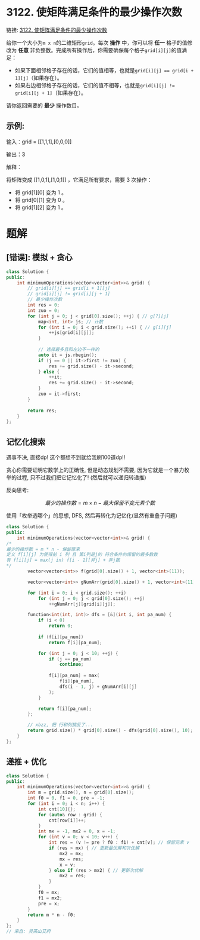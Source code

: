 # 3122. 使矩阵满足条件的最少操作次数
链接: [3122. 使矩阵满足条件的最少操作次数](https://leetcode.cn/problems/minimum-number-of-operations-to-satisfy-conditions/)

给你一个大小为`m x n`的二维矩形`grid`。每次 **操作** 中，你可以将 **任一** 格子的值修改为 **任意** 非负整数。完成所有操作后，你需要确保每个格子`grid[i][j]`的值满足：

- 如果下面相邻格子存在的话，它们的值相等，也就是`grid[i][j] == grid[i + 1][j]`（如果存在）。
- 如果右边相邻格子存在的话，它们的值不相等，也就是`grid[i][j] != grid[i][j + 1]`（如果存在）。

请你返回需要的 **最少** 操作数目。

## 示例:
输入：grid = [[1,1,1],[0,0,0]]

输出：3

解释：

将矩阵变成 [[1,0,1],[1,0,1]] ，它满足所有要求，需要 3 次操作：

- 将 grid[1][0] 变为 1 。
- 将 grid[0][1] 变为 0 。
- 将 grid[1][2] 变为 1 。

# 题解
## [错误]: 模拟 + 贪心

```C++
class Solution {
public:
    int minimumOperations(vector<vector<int>>& grid) {
        // grid[i][j] == grid[i + 1][j]
        // grid[i][j] != grid[i][j + 1]
        // 最少操作次数
        int res = 0;
        int zuo = 0;
        for (int j = 0; j < grid[0].size(); ++j) { // g[?][j]
            map<int, int> js; // 计数
            for (int i = 0; i < grid.size(); ++i) { // g[i][j]
                ++js[grid[i][j]];
            }
            
            // 选择最多且和左边不一样的
            auto it = js.rbegin();
            if (j == 0 || it->first != zuo) {
                res += grid.size() - it->second;
            } else {
                ++it;
                res += grid.size() - it->second;
            }
            zuo = it->first;
        }
        
        return res;
    }
};
```

## 记忆化搜索
遇事不决, 直接dp! 这个都想不到就给我刷100道dp!!

贪心你需要证明它数学上的正确性, 但是动态规划不需要, 因为它就是一个暴力枚举的过程, 只不过我们把它记忆化了! (然后就可以递归转递推)

反向思考:

$$最少的操作数 = m \times n - 最大保留不变元素个数$$

使用「枚举选哪个」的思想, DFS, 然后再转化为记忆化(显然有重叠子问题)

```C++
class Solution {
public:
    int minimumOperations(vector<vector<int>>& grid) {
/*
最少的操作数 = m * n - 保留原来
定义 f[i][j] 为使得前 i 列 且 第i列是j的 符合条件的保留的最多数数
有 f[i][j] = max(j in) f[i - 1][非j] + 非j数
*/
        vector<vector<int>> f(grid[0].size() + 1, vector<int>(11));

        vector<vector<int>> gNumArr(grid[0].size() + 1, vector<int>(11));

        for (int i = 0; i < grid.size(); ++i)
            for (int j = 0; j < grid[0].size(); ++j)
                ++gNumArr[j][grid[i][j]];

        function<int(int, int)> dfs = [&](int i, int pa_num) {
            if (i < 0)
                return 0;
            
            if (f[i][pa_num])
                return f[i][pa_num];

            for (int j = 0; j < 10; ++j) {
                if (j == pa_num)
                    continue;
                
                f[i][pa_num] = max(
                    f[i][pa_num],
                    dfs(i - 1, j) + gNumArr[i][j]
                );
            }

            return f[i][pa_num];
        };

        // xbzz, 把 行和列搞反了...
        return grid.size() * grid[0].size() - dfs(grid[0].size(), 10);
    }
};
```

## 递推 + 优化

```C++
class Solution {
public:
    int minimumOperations(vector<vector<int>>& grid) {
        int m = grid.size(), n = grid[0].size();
        int f0 = 0, f1 = 0, pre = -1;
        for (int i = 0; i < n; i++) {
            int cnt[10]{};
            for (auto& row : grid) {
                cnt[row[i]]++;
            }
            int mx = -1, mx2 = 0, x = -1;
            for (int v = 0; v < 10; v++) {
                int res = (v != pre ? f0 : f1) + cnt[v]; // 保留元素 v
                if (res > mx) { // 更新最优解和次优解
                    mx2 = mx;
                    mx = res;
                    x = v;
                } else if (res > mx2) { // 更新次优解
                    mx2 = res;
                }
            }
            f0 = mx;
            f1 = mx2;
            pre = x;
        }
        return m * n - f0;
    }
};
// 来自: 灵茶山艾府
```
